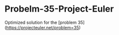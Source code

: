 # Probelm-35-Project-Euler
Optimized solution for the [problem 35] (https://projecteuler.net/problem=35)
